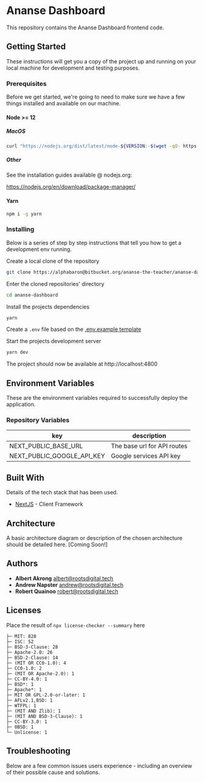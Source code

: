 # Ananse Dashboard

This repository contains the Ananse Dashboard frontend code.

## Getting Started

These instructions will get you a copy of the project up and running on your local machine for development and testing purposes.

### Prerequisites

Before we get started, we're going to need to make sure we have a few things installed and available on our machine.

#### Node >= 12

##### MacOS

```bash
curl "https://nodejs.org/dist/latest/node-${VERSION:-$(wget -qO- https://nodejs.org/dist/latest/ | sed -nE 's|.*>node-(.*)\.pkg</a>.*|\1|p')}.pkg" > "$HOME/Downloads/node-latest.pkg" && sudo installer -store -pkg "$HOME/Downloads/node-latest.pkg" -target "/"
```

##### Other

See the installation guides available @ nodejs.org:

https://nodejs.org/en/download/package-manager/

#### Yarn

```bash
npm i -g yarn
```

### Installing

Below is a series of step by step instructions that tell you how to get a development env running.

Create a local clone of the repository

```bash
git clone https://alphabaron@bitbucket.org/ananse-the-teacher/ananse-dashboard.git
```

Enter the cloned repositories' directory

```bash
cd ananse-dashboard
```

Install the projects dependencies

```bash
yarn
```

Create a `.env` file based on the [.env.example template](.env.example)

Start the projects development server

```bash
yarn dev
```

The project should now be available at http://localhost:4800


## Environment Variables

These are the environment variables required to successfully deploy the application.

### Repository Variables

| key                           | description                                       |
| ------------------------------| ------------------------------------------------- |
| NEXT_PUBLIC_BASE_URL          | The base url for API routes                       |
| NEXT_PUBLIC_GOOGLE_API_KEY    | Google services API key                           |

## Built With

Details of the tech stack that has been used.

- [NextJS](https://nextjs.org/) - Client Framework

## Architecture

A basic architecture diagram or description of the chosen architecture should be detailed here.
[Coming Soon!]

## Authors

- **Albert Akrong** <albert@rootsdigital.tech>
- **Andrew Napster** <andrew@rootsdigital.tech>
- **Robert Quainoo** <robert@rootsdigital.tech>


## Licenses

Place the result of `npx license-checker --summary` here

```
├─ MIT: 828
├─ ISC: 52
├─ BSD-3-Clause: 28
├─ Apache-2.0: 26
├─ BSD-2-Clause: 14
├─ (MIT OR CC0-1.0): 4
├─ CC0-1.0: 2
├─ (MIT OR Apache-2.0): 1
├─ CC-BY-4.0: 1
├─ BSD*: 1
├─ Apache*: 1
├─ MIT OR GPL-2.0-or-later: 1
├─ AFLv2.1,BSD: 1
├─ WTFPL: 1
├─ (MIT AND Zlib): 1
├─ (MIT AND BSD-3-Clause): 1
├─ CC-BY-3.0: 1
├─ 0BSD: 1
└─ Unlicense: 1
```

## Troubleshooting

Below are a few common issues users experience - including an overview of their possible cause and solutions.


